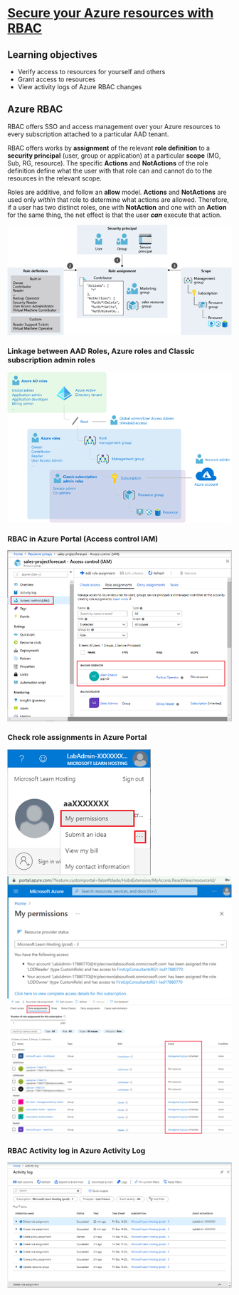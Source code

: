 # [Secure your Azure resources with RBAC](https://docs.microsoft.com/en-us/learn/modules/secure-azure-resources-with-rbac/)

## Learning objectives

* Verify access to resources for yourself and others
* Grant access to resources
* View activity logs of Azure RBAC changes

## Azure RBAC

RBAC offers SSO and access management over your Azure resources to every subscription attached to a particular AAD tenant.

RBAC offers works by **assignment** of the relevant **role definition** to a **security principal** (user, group or application) at a particular **scope** (MG, Sub, RG, resource). The specific **Actions** and **NotActions** of the role definition define what the user with that role can and cannot do to the resources in the relevant scope.

Roles are additive, and follow an **allow** model. **Actions** and **NotActions** are used only *within* that role to determine what actions are allowed. Therefore, if a user has two distinct roles, one with **NotAction** and one with an **Action** for the same thing, the net effect is that the user ***can*** execute that action.

![rbac example](../static/2-rbac-overview.png)

### Linkage between AAD Roles, Azure roles and Classic subscription admin roles

![rbac image](../static/2-azuread-and-azure-roles.png)

### RBAC in Azure Portal (Access control IAM)

![rbac in Azure portal](../static/2-resource-group-access-control.png)

### Check role assignments in Azure Portal

![check1](../static/4-my-permissions-menu.png)
![check2](../static/4-my-permissions-pane.png)
![check rg](../static/4-resource-group-role-assignment.png)

### RBAC Activity log in Azure Activity Log

![activitylog](../static/6-activity-log-portal.png)

